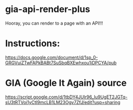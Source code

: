 gia-api-render-plus
===================
Hooray, you can render to a page with an API!!!


Instructions:
===================
https://docs.google.com/document/d/1sp_0-GRGVuiZTwFAPkBABt7SuSbqBXEwhxou1iDPCYA/pub


GIA (Google It Again) source
===================
https://script.google.com/d/1tbDY4JUlr96_Iu9UgET2JGTq-sU3tRTVoi1yCtI9mcLB1LM23Ogv7ZfJ/edit?usp=sharing
